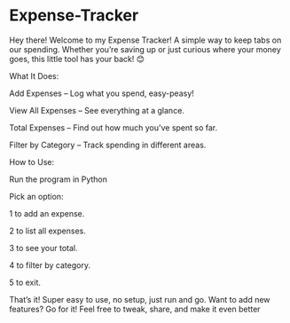 # Expense-Tracker

Hey there! Welcome to my Expense Tracker! A simple way to keep tabs on our spending. Whether you’re saving up or just curious where your money goes, this little tool has your back! 😊

 What It Does:

Add Expenses – Log what you spend, easy-peasy!

View All Expenses – See everything at a glance.

Total Expenses – Find out how much you've spent so far.

Filter by Category – Track spending in different areas.



 How to Use:

Run the program in Python 

Pick an option:

1 to add an expense.

2 to list all expenses.

3 to see your total.

4 to filter by category.

5 to exit.



That’s it!
Super easy to use, no setup, just run and go.
Want to add new features? Go for it! Feel free to tweak, share, and make it even better
